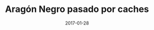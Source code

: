 ---
layout: post
categories: day-by-day
date: 2017-01-28
title: Aragón Negro pasado por caches
image:
  thumbnail: /images/blog/thumbnails/2017-01-28-aragón-negro-pasado-por-caches.jpg
  path: /images/blog/2017-01-28-aragón-negro-pasado-por-caches.jpg
---